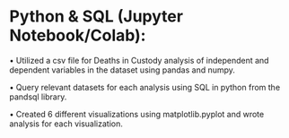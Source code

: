 # Python & SQL (Jupyter Notebook/Colab):

•	Utilized a csv file for Deaths in Custody analysis of independent and dependent variables in the dataset using pandas and numpy.

•	Query relevant datasets for each analysis using SQL in python from the pandsql library.

•	Created 6 different visualizations using matplotlib.pyplot and wrote analysis for each visualization.
